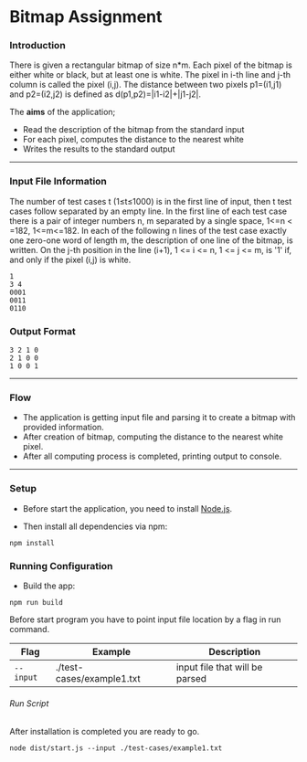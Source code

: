 # Bitmap Assignment

### Introduction

There is given a rectangular bitmap of size n\*m. Each pixel of the bitmap is either white or black, but at least one is
white. The pixel in i-th line and j-th column is called the pixel (i,j). The distance between two pixels p1=(i1,j1) and
p2=(i2,j2) is defined as d(p1,p2)=|i1-i2|+|j1-j2|.

The **aims** of the application;

* Read the description of the bitmap from the standard input
* For each pixel, computes the distance to the nearest white
* Writes the results to the standard output

---

### Input File Information

The number of test cases t (1≤t≤1000) is in the first line of input, then t test cases follow separated by an empty
line. In the first line of each test case there is a pair of integer numbers n, m separated by a single space, 1<=n <
=182, 1<=m<=182. In each of the following n lines of the test case exactly one zero-one word of length m, the
description of one line of the bitmap, is written. On the j-th position in the line (i+1), 1 <= i <= n, 1 <= j <= m,
is '1' if, and only if the pixel
(i,j) is white.

```text
1
3 4 
0001
0011
0110
```

### Output Format

```text
3 2 1 0
2 1 0 0
1 0 0 1
```

---

### Flow

* The application is getting input file and parsing it to create a bitmap with provided information.
* After creation of bitmap, computing the distance to the nearest white pixel.
* After all computing process is completed, printing output to console.

---

### Setup

* Before start the application, you need to install [Node.js](https://nodejs.org/en/download/).

* Then install all dependencies via npm:

```shell
npm install
```

### Running Configuration

* Build the app:

```shell
npm run build
```

Before start program you have to point input file location by a flag in run command.

|       Flag        | Example | Description                   |
|-------------------|---------|-------------------------------|
| `--input`         |./test-cases/example1.txt| input file that will be parsed     |

###### Run Script

After installation is completed you are ready to go.

```shell
node dist/start.js --input ./test-cases/example1.txt
```
